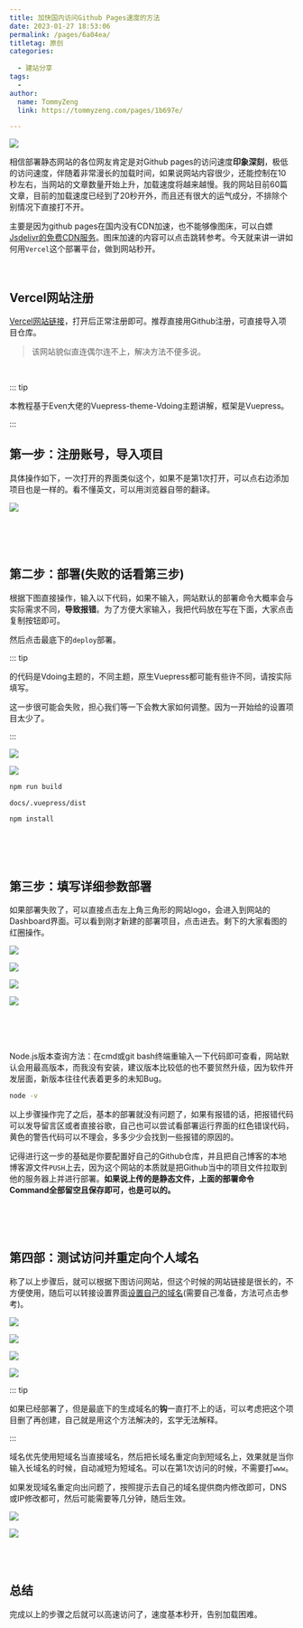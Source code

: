 ```yaml
---
title: 加快国内访问Github Pages速度的方法
date: 2023-01-27 18:53:06
permalink: /pages/6a04ea/
titletag: 原创
categories:
  
  - 建站分享
tags:
  - 
author: 
  name: TommyZeng
  link: https://tommyzeng.com/pages/1b697e/

---
```



![](https://gcore.jsdelivr.net/gh/TommyZeng777/picgo/img/202301272018077.png)

<!-- more -->


相信部署静态网站的各位网友肯定是对Github pages的访问速度**印象深刻**，极低的访问速度，伴随着非常漫长的加载时间，如果说网站内容很少，还能控制在10秒左右，当网站的文章数量开始上升，加载速度将越来越慢。我的网站目前60篇文章，目前的加载速度已经到了20秒开外，而且还有很大的运气成分，不排除个别情况下直接打不开。

主要是因为github pages在国内没有CDN加速，也不能够像图床，可以白嫖[Jsdelivr的免费CDN服务](https://tommyzeng.com/pages/ab4cfe/#%E5%89%8D%E8%A8%80)。图床加速的内容可以点击跳转参考。今天就来讲一讲如何用`Vercel`这个部署平台，做到网站秒开。

<br>

## Vercel网站注册

[Vercel网站链接](https://vercel.com/)，打开后正常注册即可。推荐直接用Github注册，可直接导入项目仓库。

> 该网站貌似直连偶尔连不上，解决方法不便多说。



<br>

::: tip

本教程基于Even大佬的Vuepress-theme-Vdoing主题讲解，框架是Vuepress。

:::



## 第一步：注册账号，导入项目

具体操作如下，一次打开的界面类似这个，如果不是第1次打开，可以点右边添加项目也是一样的。看不懂英文，可以用浏览器自带的翻译。

![](https://gcore.jsdelivr.net/gh/TommyZeng777/picgo/img/202301271911878.png)

<br>
<br>
<br>

## 第二步：部署(失败的话看第三步)

根据下图直接操作，输入以下代码，如果不输入，网站默认的部署命令大概率会与实际需求不同，**导致报错**。为了方便大家输入，我把代码放在写在下面，大家点击复制按钮即可。

然后点击最底下的`deploy`部署。



::: tip

的代码是Vdoing主题的，不同主题，原生Vuepress都可能有些许不同，请按实际填写。

这一步很可能会失败，担心我们等一下会教大家如何调整。因为一开始给的设置项目太少了。

:::



![](https://gcore.jsdelivr.net/gh/TommyZeng777/picgo/img/202301271959587.png)

![](https://gcore.jsdelivr.net/gh/TommyZeng777/picgo/img/202301271919289.png)



```txt
npm run build
```

```txt
docs/.vuepress/dist
```

```txt
npm install
```

<br>
<br>
<br>

## 第三步：填写详细参数部署

如果部署失败了，可以直接点击左上角三角形的网站logo，会进入到网站的Dashboard界面。可以看到刚才新建的部署项目，点击进去。剩下的大家看图的红圈操作。

![](https://gcore.jsdelivr.net/gh/TommyZeng777/picgo/img/202301271925048.png)

![](https://gcore.jsdelivr.net/gh/TommyZeng777/picgo/img/202301271927079.png)

![](https://gcore.jsdelivr.net/gh/TommyZeng777/picgo/img/202301271930260.png)

![](https://gcore.jsdelivr.net/gh/TommyZeng777/picgo/img/202301271928946.png)

<br>
<br>
<br>

Node.js版本查询方法：在cmd或git bash终端重输入一下代码即可查看，网站默认会用最高版本，而我没有安装，建议版本比较低的也不要贸然升级，因为软件开发层面，新版本往往代表着更多的未知Bug。

```BASH
node -v
```



以上步骤操作完了之后，基本的部署就没有问题了，如果有报错的话，把报错代码可以发导留言区或者直接谷歌，自己也可以尝试看部署运行界面的红色错误代码，黄色的警告代码可以不理会，多多少少会找到一些报错的原因的。

记得进行这一步的基础是你要配置好自己的Github仓库，并且把自己博客的本地博客源文件`PUSH`上去，因为这个网站的本质就是把Github当中的项目文件拉取到他的服务器上并进行部署。**如果说上传的是静态文件，上面的部署命令Command全部留空且保存即可，也是可以的。**


<br>
<br>
<br>


## 第四部：测试访问并重定向个人域名

称了以上步骤后，就可以根据下图访问网站，但这个时候的网站链接是很长的，不方便使用，随后可以转接设置界面[设置自己的域名](https://tommyzeng.com/pages/0d8dbb/)(需要自己准备，方法可点击参考)。

![](https://gcore.jsdelivr.net/gh/TommyZeng777/picgo/img/202301271941369.png)

![](https://gcore.jsdelivr.net/gh/TommyZeng777/picgo/img/202301272003728.png)

![](https://gcore.jsdelivr.net/gh/TommyZeng777/picgo/img/202301272004644.png)

![](https://gcore.jsdelivr.net/gh/TommyZeng777/picgo/img/202301272006522.png)

::: tip

如果已经部署了，但是最底下的生成域名的**钩**一直打不上的话，可以考虑把这个项目删了再创建，自己就是用这个方法解决的，玄学无法解释。

:::



域名优先使用短域名当直接域名，然后把长域名重定向到短域名上，效果就是当你输入长域名的时候，自动减短为短域名。可以在第1次访问的时候，不需要打`www`。


如果发现域名重定向出问题了，按照提示去自己的域名提供商内修改即可，DNS或IP修改都可，然后可能需要等几分钟，随后生效。

![](https://gcore.jsdelivr.net/gh/TommyZeng777/picgo/img/202301272016229.png)

![](https://gcore.jsdelivr.net/gh/TommyZeng777/picgo/img/202301272017672.png)

<br>
<br>

## 总结

完成以上的步骤之后就可以高速访问了，速度基本秒开，告别加载困难。
